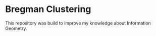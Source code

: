 # Bregman Clustering

This repository was build to improve my knowledge about Information Geometry. 
